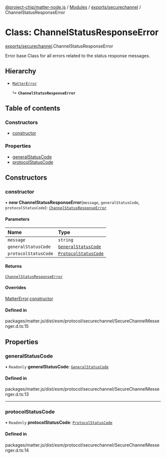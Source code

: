 [@project-chip/matter-node.js](../README.md) / [Modules](../modules.md) / [exports/securechannel](../modules/exports_securechannel.md) / ChannelStatusResponseError

# Class: ChannelStatusResponseError

[exports/securechannel](../modules/exports_securechannel.md).ChannelStatusResponseError

Error base Class for all errors related to the status response messages.

## Hierarchy

- [`MatterError`](exports_common.MatterError.md)

  ↳ **`ChannelStatusResponseError`**

## Table of contents

### Constructors

- [constructor](exports_securechannel.ChannelStatusResponseError.md#constructor)

### Properties

- [generalStatusCode](exports_securechannel.ChannelStatusResponseError.md#generalstatuscode)
- [protocolStatusCode](exports_securechannel.ChannelStatusResponseError.md#protocolstatuscode)

## Constructors

### constructor

• **new ChannelStatusResponseError**(`message`, `generalStatusCode`, `protocolStatusCode`): [`ChannelStatusResponseError`](exports_securechannel.ChannelStatusResponseError.md)

#### Parameters

| Name | Type |
| :------ | :------ |
| `message` | `string` |
| `generalStatusCode` | [`GeneralStatusCode`](../enums/exports_securechannel.GeneralStatusCode.md) |
| `protocolStatusCode` | [`ProtocolStatusCode`](../enums/exports_securechannel.ProtocolStatusCode.md) |

#### Returns

[`ChannelStatusResponseError`](exports_securechannel.ChannelStatusResponseError.md)

#### Overrides

[MatterError](exports_common.MatterError.md).[constructor](exports_common.MatterError.md#constructor)

#### Defined in

packages/matter.js/dist/esm/protocol/securechannel/SecureChannelMessenger.d.ts:15

## Properties

### generalStatusCode

• `Readonly` **generalStatusCode**: [`GeneralStatusCode`](../enums/exports_securechannel.GeneralStatusCode.md)

#### Defined in

packages/matter.js/dist/esm/protocol/securechannel/SecureChannelMessenger.d.ts:13

___

### protocolStatusCode

• `Readonly` **protocolStatusCode**: [`ProtocolStatusCode`](../enums/exports_securechannel.ProtocolStatusCode.md)

#### Defined in

packages/matter.js/dist/esm/protocol/securechannel/SecureChannelMessenger.d.ts:14
